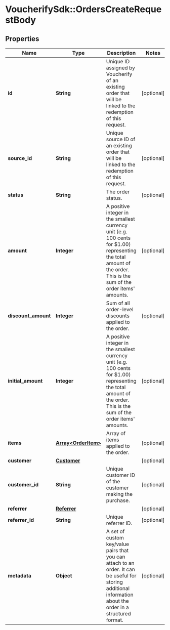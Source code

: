 # VoucherifySdk::OrdersCreateRequestBody

## Properties

| Name | Type | Description | Notes |
| ---- | ---- | ----------- | ----- |
| **id** | **String** | Unique ID assigned by Voucherify of an existing order that will be linked to the redemption of this request. | [optional] |
| **source_id** | **String** | Unique source ID of an existing order that will be linked to the redemption of this request. | [optional] |
| **status** | **String** | The order status. | [optional] |
| **amount** | **Integer** | A positive integer in the smallest currency unit (e.g. 100 cents for $1.00) representing the total amount of the order. This is the sum of the order items&#39; amounts.   | [optional] |
| **discount_amount** | **Integer** | Sum of all order-level discounts applied to the order. | [optional] |
| **initial_amount** | **Integer** | A positive integer in the smallest currency unit (e.g. 100 cents for $1.00) representing the total amount of the order. This is the sum of the order items&#39; amounts. | [optional] |
| **items** | [**Array&lt;OrderItem&gt;**](OrderItem.md) | Array of items applied to the order. | [optional] |
| **customer** | [**Customer**](Customer.md) |  | [optional] |
| **customer_id** | **String** | Unique customer ID of the customer making the purchase. | [optional] |
| **referrer** | [**Referrer**](Referrer.md) |  | [optional] |
| **referrer_id** | **String** | Unique referrer ID. | [optional] |
| **metadata** | **Object** | A set of custom key/value pairs that you can attach to an order. It can be useful for storing additional information about the order in a structured format. | [optional] |

